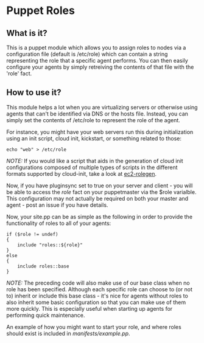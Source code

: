 Puppet Roles
============

What is it?
-----------

This is a puppet module which allows you to assign roles to nodes via a
configuration file (default is /etc/role) which can contain a string
representing the role that a specific agent performs. You can then
easily configure your agents by simply retreiving the contents of
that file with the 'role' fact.

How to use it?
--------------

This module helps a lot when you are virtualizing servers or otherwise
using agents that can't be identified via DNS or the hosts file. Instead,
you can simply set the contents of /etc/role to represent the role of the
agent.

For instance, you might have your web servers run this during initialization
using an init script, cloud init, kickstart, or something related to those:

    echo "web" > /etc/role

*NOTE:* If you would like a script that aids in the generation of cloud init
configurations composed of multiple types of scripts in the different
formats supported by cloud-init, take a look at [ec2-rolegen][1].

Now, if you have pluginsync set to true on your server and client - you
will be able to access the *role* fact on your puppetmaster via the $role
varialble. This configuration may not actually be required on both your
master and agent - post an issue if you have details.

Now, your site.pp can be as simple as the following in order to provide
the functionality of roles to all of your agents:

    if ($role != undef)
    {
        include "roles::${role}"
    }
    else
    {
        include roles::base
    }

*NOTE:* The preceding code will also make use of our base class when no
role has been specified. Although each specific role can choose to (or
not to) inherit or include this base class - it's nice for agents
without roles to also inherit some basic configuration so that you can
make use of them more quickly. This is especially useful when starting
up agents for performing quick maintenance.

An example of how you might want to start your role, and where roles
should exist is included in *manifests/example.pp*.

[1]: http://github.com/monokrome/ec2-rolegen	"EC2 Rolegen"

